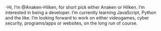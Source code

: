 -Hi, I’m @Anaken-Hilken, for short pick either Anaken or Hilken. I’m interested in being a developer. I’m currently learning JavaScript, Python and the like. 
I’m looking forward to work on either videogames, cyber security, programs/apps or websites, on the long run of course.


<!---
Anaken-Hilken/Anaken-Hilken is a ✨ special ✨ repository because its `README.md` (this file) appears on your GitHub profile.
You can click the Preview link to take a look at your changes.
--->
